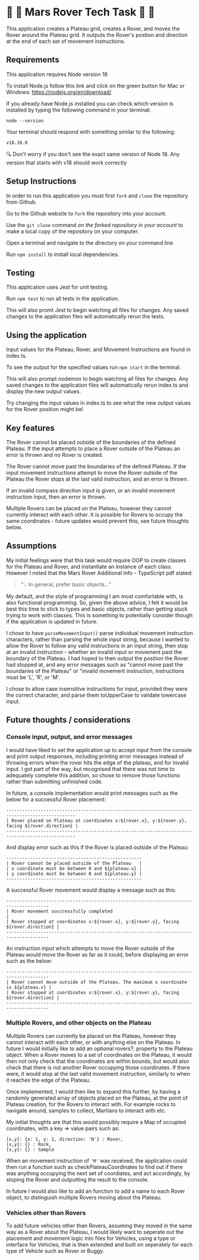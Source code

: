# 👾 🚀 Mars Rover Tech Task 👾 🚀

This application creates a Plateau grid, creates a Rover, and moves the Rover around the Plateau grid.
It outputs the Rover's postion and direction at the end of each set of movement instructions.

## Requirements

This application requires Node version 18

To install Node.js follow this link and click on the green button for Mac or Windows: https://nodejs.org/en/download/

If you already have Node.js installed you can check which version is installed by typing the following command in your terminal:

    node --version

Your terminal should respond with something similar to the following:

    v18.16.0

🔍 Don't worry if you don't see the exact same version of Node 18. Any version that starts with v18 should work correctly

## Setup Instructions

In order to run this application you must first `fork` and `clone` the repository from Github.

Go to the Github website to `fork` the repository into your account.

Use the `git clone` command _on the forked repository in your account_ to make a local copy of the repository on your computer.

Open a terminal and navigate to the directory on your command line

Run `npm install` to install local dependencies.

## Testing

This application uses Jest for unit testing.

Run `npm test` to run all tests in the application.

This will also promt Jest to begin watching all files for changes. Any saved changes to the application files will automatically rerun the tests.

## Using the application

Input values for the Plateau, Rover, and Movement Instructions are found in index.ts.

To see the output for the specified values run `npm start` in the terminal.

This will also prompt nodemon to begin watching all files for changes. Any saved changes to the application files will automatically rerun index.ts and display the new output values.

Try changing the input values in index.ts to see what the new output values for the Rover position might be!

## Key features

The Rover cannot be placed outside of the boundaries of the defined Plateau.
If the input attempts to place a Rover outside of the Plateau an error is thrown and no Rover is created.

The Rover cannot move past the boundaries of the defined Plateau.
If the input movement instructions attempt to move the Rover outside of the Plateau the Rover stops at the last valid instruction, and an error is thrown.

If an invalid compass direction input is given, or an invalid movement instruction input, then an error is thrown.

Multiple Rovers can be placed on the Plateau, however they cannot currently interact with each other.
It is possible for Rovers to occupy the same coordinates - future updates would prevent this, see future thoughts below.

## Assumptions

My initial feelings were that this task would require OOP to create classes for the Plateau and Rover, and instantiate an instance of each class.
However I noted that the Mars Rover Additional Info - TypeScript pdf stated:

> "💡 In general, prefer basic objects..."

My default, and the style of programming I am most comfortable with, is also functional programming. So, given the above advice, I felt it would be best this time to stick to types and basic objects, rather than getting stuck trying to work with classes.
This is something to potentially consider though if the application is updated in future.

I chose to have `parseMovementInput()` parse individual movement instruction characters, rather than parsing the whole input string, because I wanted to allow the Rover to follow any valid instructions in an input string, then stop at an invalid instruction - whether an invalid input or movement past the boundary of the Plateau. I had hoped to then output the position the Rover had stopped at, and any error messages such as "cannot move past the boundaries of the Plateau" or "invalid movement instruction, instructions must be 'L', 'R', or 'M'.

I chose to allow case insensitive instructions for input, provided they were the correct character, and parse them toUpperCase to validate lowercase input.

## Future thoughts / considerations

### Console input, output, and error messages

I would have liked to set the application up to accept input from the console and print output responses, including printing error messages instead of throwing errors when the rover hits the edge of the plateau, and for invalid input. I got part of the way, but recognised that there was not time to adequately complete this addition, so chose to remove those functions rather than submitting unfinished code.

In future, a console implementation would print messages such as the below for a successful Rover placement:

    ------------------------------------------------------------------------------------------------
    | Rover placed on Plateau at coordinates x:${rover.x}, y:${rover.y}, facing ${rover.direction} |
    ------------------------------------------------------------------------------------------------

And display error such as this if the Rover is placed outside of the Plateau:

    ---------------------------------------------------
    | Rover cannot be placed outside of the Plateau   |
    | x coordinate must be between 0 and ${plateau.x} |
    | y coordinate must be between 0 and ${plateau.y} |
    ---------------------------------------------------

A successful Rover movement would display a message such as this:

    --------------------------------------------------------------------------------------
    | Rover movement succcessfully completed                                             |
    | Rover stopped at coordinates x:${rover.x}, y:${rover.y}, facing ${rover.direction} |
    --------------------------------------------------------------------------------------

An instruction input which attempts to move the Rover outside of the Plateau would move the Rover as far as it could,
before displaying an error such as the below:

    --------------------------------------------------------------------------------------
    | Rover cannot move outside of the Plateau. The maximum x coordinate is ${plateau.x} |
    | Rover stopped at coordinates x:${rover.x}, y:${rover.y}, facing ${rover.direction} |
    --------------------------------------------------------------------------------------

### Multiple Rovers, and other objects on the Plateau

Multiple Rovers can currently be placed on the Plateau, however they cannot interact with each other, or with anything else on the Plateau.
In future I would initially like to add an optional rovers?: property to the Plateau object.
When a Rover moves to a set of coordinates on the Plateau, it would then not only check that the coordinates are within bounds,
but would also check that there is not another Rover occupying those coordinates.
If there were, it would stop at the last valid movement instruction, similarly to when it reaches the edge of the Plateau.

Once implemented, I would then like to expand this further, by having a randomly generated array of objects placed on the Plateau, at the point of Plateau creation, for the Rovers to interact with. For example rocks to navigate around, samples to collect, Martians to interact with etc.

My initial thoughts are that this would possibly require a Map of occupied coordinates, with a key => value pairs such as:

    [x,y]: {x: 1, y: 2, direction: 'N'} : Rover,
    [x,y]: {} : Rock,
    [x,y]: {} : Sample

When an movement instruction of `'M'` was received, the application could then run a function such as checkPlateauCoordinates to find out if there was anything occupying the next set of coordiates, and act accordingly, by stoping the Rover and outputting the result to the console.

In future I would also like to add an function to add a name to each Rover object, to distinguish multiple Rovers moving about the Plateau.

### Vehicles other than Rovers

To add future vehicles other than Rovers, assuming they moved in the same way as a Rover about the Plateau, I would likely want to seperate out the placement and movement logic into files for Vehicles, using a type or interface for Vehicles, that is then extended and built on seperately for each type of Vehicle such as Rover or Buggy.
